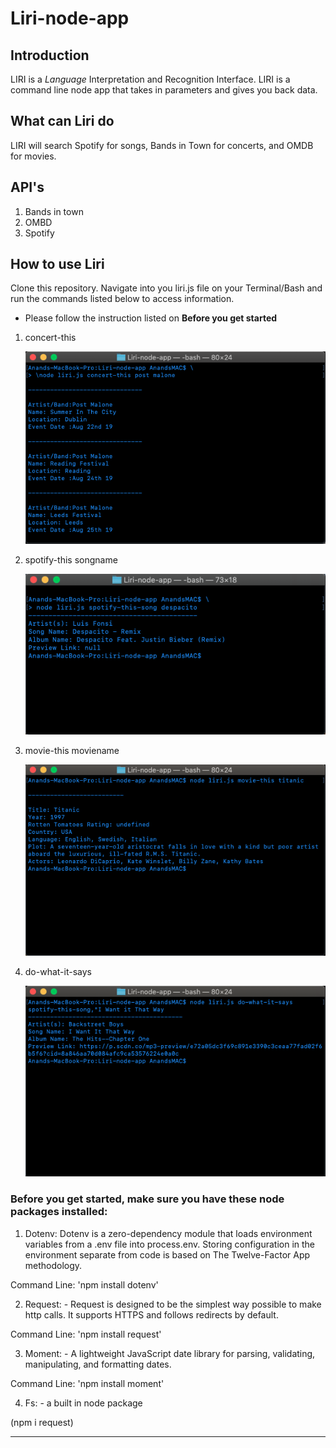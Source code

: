 # Liri-node-app


## Introduction
 LIRI is a _Language_ Interpretation and Recognition Interface. LIRI is a command line node app that takes in parameters and gives you back data.

 ## What can Liri do

 LIRI will search Spotify for songs, Bands in Town for concerts, and OMDB for movies.

 ## API's

 1. Bands in town
 2. OMBD
 3. Spotify


 ## How to use Liri

Clone this repository. Navigate into you liri.js file on your Terminal/Bash and run the commands listed below to access information. 
* Please follow the instruction listed on **Before you get started**

1. concert-this

    ![](Assets/concert-this.png)


2. spotify-this songname

    ![](Assets/spotify-this-song.png)

3. movie-this moviename

    ![](Assets/movie-this.png)

4. do-what-it-says

    ![](Assets/do-what-it-says.png)


### Before you get started, make sure you have these node packages installed:

1. Dotenv: Dotenv is a zero-dependency module that loads environment variables from a .env file into process.env. Storing configuration in the environment separate from code is based on The Twelve-Factor App methodology.

Command Line: 'npm install dotenv'

2. Request: - Request is designed to be the simplest way possible to make http calls. It supports HTTPS and follows redirects by default.

Command Line: 'npm install request'

3. Moment: - A lightweight JavaScript date library for parsing, validating, manipulating, and formatting dates.

Command Line: 'npm install moment'

4. Fs: - a built in node package

(npm i request)


_________________________________________________________________________________________
